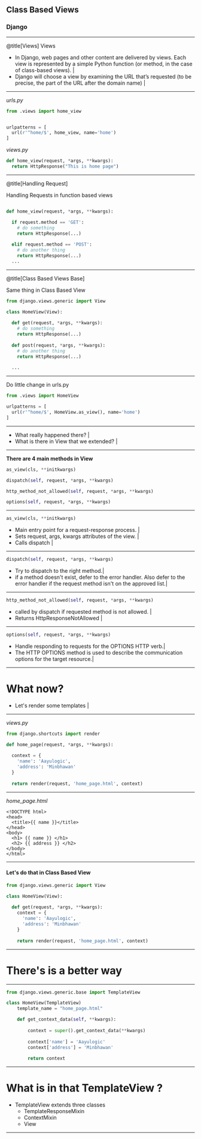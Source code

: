 ## Class Based Views

### Django

---

@title[Views]
<span class="slide-title">Views</span>

- In Django, web pages and other content are delivered by views. Each view is represented by a simple Python function (or method, in the case of class-based views). |
- Django will choose a view by examining the URL that’s requested (to be precise, the part of the URL after the domain name) |

---
*urls.py*
```python
from .views import home_view


urlpatterns = [
  url(r'^home/$', home_view, name='home')
]
``` 


*views.py*
```python
def home_view(request, *args, **kwargs):
  return HttpResponse("This is home page")
```


---

@title[Handling Request]

<p><span class="slide-title">Handling Requests in function based views</span></p>

```python

def home_view(request, *args, **kwargs):

  if request.method == 'GET':
    # do something
    return HttpResponse(...)
    
  elif request.method == 'POST':
    # do another thing
    return HttpResponse(...)
  ...

```
---
@title[Class Based Views Base]
<p><span class="slide-title">Same thing in Class Based View</span></p>

```python
from django.views.generic import View

class HomeView(View):
  
  def get(request, *args, **kwargs):
    # do something
    return HttpResponse(...)
    
  def post(request, *args, **kwargs):
    # do another thing
    return HttpResponse(...)
    
  ...
```

---
<p><span class="slide-title">Do little change in urls.py</span></p>

```python
from .views import HomeView

urlpatterns = [
  url(r'^home/$', HomeView.as_view(), name='home')
]
```

---

- What really happened there? |
- What is there in View that we extended? |

---

**There are 4 main methods in View**
```python
as_view(cls, **initkwargs)

dispatch(self, request, *args, **kwargs)

http_method_not_allowed(self, request, *args, **kwargs)

options(self, request, *args, **kwargs)
```

---
```python
as_view(cls, **initkwargs)
```

- Main entry point for a request-response process. |
- Sets request, args, kwargs attributes of the view. |
- Calls dispatch |

---
```python
dispatch(self, request, *args, **kwargs)
```

- Try to dispatch to the right method.|
- if a method doesn't exist, defer to the error handler. Also defer to the error handler if the request method isn't on the approved list.|

---

```python
http_method_not_allowed(self, request, *args, **kwargs)
```

- called by dispatch if requested method is not allowed. |
- Returns HttpResponseNotAllowed |

---
```python
options(self, request, *args, **kwargs)
```

- Handle responding to requests for the OPTIONS HTTP verb.|
- The HTTP OPTIONS method is used to describe the communication options for the target resource.|
---

# What now?
- Let's render some templates |

--- 
*views.py*
```python
from django.shortcuts import render

def home_page(request, *args, **kwargs):
  
  context = {
    'name': 'Aayulogic',
    'address': 'Minbhawan'
  }
  
  return render(request, 'home_page.html', context)
```
---
*home_page.html*
```html+jinja
<!DOCTYPE html>
<head>
  <title>{{ name }}</title>
</head>
<body>
  <h1> {{ name }} </h1>
  <h2> {{ address }} </h2>
</body>
</html>
```
---
#### Let's do that in Class Based View
```python
from django.views.generic import View

class HomeView(View):
  
  def get(request, *args, **kwargs):
    context = {
      'name': 'Aayulogic',
      'address': 'Minbhawan'
    }
  
    return render(request, 'home_page.html', context)

```
---
# There's is a better way
---
```python
from django.views.generic.base import TemplateView

class HomeView(TemplateView)
    template_name = "home_page.html"

    def get_context_data(self, **kwargs):
        
        context = super().get_context_data(**kwargs)
        
        context['name'] = 'Aayulogic'
        context['address'] = 'Minbhawan'
        
        return context
```
---
# What is in that TemplateView ?
- TemplateView extends three classes
  - TemplateResponseMixin
  - ContextMixin
  - View
---
